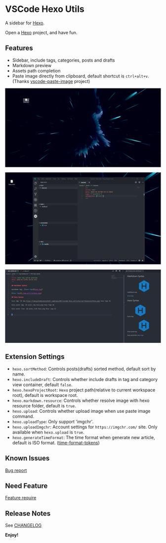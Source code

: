 # VSCode Hexo Utils

A sidebar for [Hexo].

Open a [Hexo] project, and have fun.

## Features

- Sidebar, include tags, categories, posts and drafts
- Markdown preview
- Assets path completion
- Paste image directly from clipboard, default shortcut is `ctrl+alt+v`. (Thanks [vscode-paste-image] project)

![screen](docs-images/screen.gif)

![feature](docs-images/feature.gif)

![markdown](docs-images/markdown-preview.png)

## Extension Settings

- `hexo.sortMethod`: Controls posts(drafts) sorted method, default sort by name.
- `hexo.includeDraft`: Controls whether include drafts in tag and category view container, default `false`.
- `hexo.hexoProjectRoot`: `Hexo` project path(relative to current workspace root), default is workspace root.
- `hexo.markdown.resource`: Controls whether resolve image with hexo resource folder, default is `true`.
- `hexo.upload`: Controls whether upload image when use paste image command.
- `hexo.uploadType`: Only support 'imgchr'.
- `hexo.uploadImgchr`: Account settings for `https://imgchr.com/` site. Only available when `hexo.upload` is `true`.
- `hexo.generateTimeFormat`: The time format when generate new article, default is ISO format. ([time-format-tokens])

## Known Issues

[Bug report](https://github.com/cwxyz007/vscode-hexo-utils/issues/new?assignees=&labels=&template=bug_report.md&title=)

## Need Feature

[Feature require](https://github.com/cwxyz007/vscode-hexo-utils/issues/new?assignees=&labels=&template=feature_request.md&title=)

## Release Notes

See [CHANGELOG](CHANGELOG.md)

**Enjoy!**

[hexo]: https://hexo.io
[vscode-paste-image]: https://github.com/mushanshitiancai/vscode-paste-image
[time-format-tokens]: https://day.js.org/docs/en/plugin/custom-parse-format#list-of-all-available-format-tokens